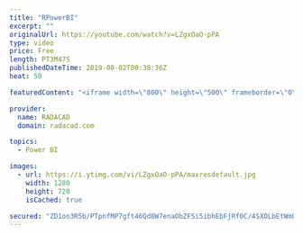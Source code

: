 ```yaml
---
title: "RPowerBI"
excerpt: ""
originalUrl: https://youtube.com/watch?v=LZgxOaO-pPA
type: video
price: Free
length: PT3M47S
publishedDateTime: 2019-08-02T00:38:36Z
heat: 50

featuredContent: "<iframe width=\"800\" height=\"500\" frameborder=\"0\" src=\"https://www.youtube.com/embed/LZgxOaO-pPA\" allow=\"accelerometer; autoplay; encrypted-media; gyroscope; picture-in-picture\" allowfullscreen></iframe>"

provider:
  name: RADACAD
  domain: radacad.com

topics:
  - Power BI

images:
  - url: https://i.ytimg.com/vi/LZgxOaO-pPA/maxresdefault.jpg
    width: 1280
    height: 720
    isCached: true

secured: "ZD1oo3R5b/PTpnfMP7gft46Qd8W7enaObZFSi5ibhEbFjRf0C/4SXOLbEtWmUUvXxCTq2s8qTUcvea82mUmqtoDxv5AJ05xh2VVrHL/SQaMl0WFWpD7mSowMCbFoRQTgxoSyvjFYc/lHsfjgPhxMKpQkl5HQw9nT1a9PL4JWY0vGoswzSxfkePx98SHgusw7QmZ68QNAixFB9/AbcUD71AscAUbmthXd99I4S6Ru7zCAnwZiEMzpI73eqceqX8mjc/sqi49WyfJT2isNu6y0w6bSVhsx4J3YO/0dU98OT+QYx2IKHqh/5tjVUSTwB0PIne7BdCPiqLa8Fvro/QObI9shOXMrJ5Ja+8RwyRMg8gRec/L9kSzjRFcD5R3Rqxq6T+Ys1cCGFd7gydVNvecODCGPvVF2rBGu8REjm4287UY=;HbvbnbMblMsLUzzUH1ESpA=="
---
```


